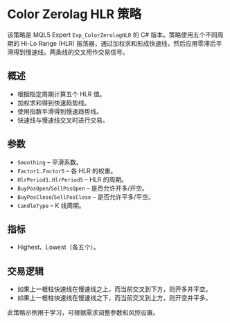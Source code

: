 # Color Zerolag HLR 策略

该策略是 MQL5 Expert `Exp_ColorZerolagHLR` 的 C# 版本。策略使用五个不同周期的 Hi-Lo Range (HLR) 振荡器，通过加权求和形成快速线，然后应用零滞后平滑得到慢速线。两条线的交叉用作交易信号。

## 概述
- 根据指定周期计算五个 HLR 值。
- 加权求和得到快速趋势线。
- 使用指数平滑得到慢速趋势线。
- 快速线与慢速线交叉时进行交易。

## 参数
- `Smoothing` – 平滑系数。
- `Factor1`..`Factor5` – 各 HLR 的权重。
- `HlrPeriod1`..`HlrPeriod5` – HLR 的周期。
- `BuyPosOpen`/`SellPosOpen` – 是否允许开多/开空。
- `BuyPosClose`/`SellPosClose` – 是否允许平多/平空。
- `CandleType` – K 线周期。

## 指标
- Highest、Lowest（各五个）。

## 交易逻辑
- 如果上一根柱快速线在慢速线之上，而当前交叉到下方，则开多并平空。
- 如果上一根柱快速线在慢速线之下，而当前交叉到上方，则开空并平多。

此策略示例用于学习，可根据需求调整参数和风控设置。
